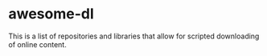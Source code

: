 # awesome-dl
 This is a list of repositories and libraries that allow for scripted downloading of online content.
